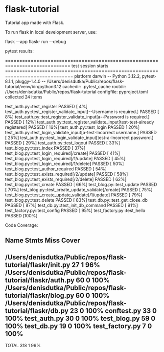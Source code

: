 # flask-tutorial
Tutorial app made with Flask.

To run flask in local development server,  use:

flask --app flaskr run --debug 

pytest results:

============================================================================= test session starts ==============================================================================
platform darwin -- Python 3.12.2, pytest-8.1.1, pluggy-1.4.0 -- /Users/denisdutka/Public/repos/flask-tutorial/venv/bin/python3.12
cachedir: .pytest_cache
rootdir: /Users/denisdutka/Public/repos/flask-tutorial
configfile: pyproject.toml
collected 24 items                                                                                                                                                             

test_auth.py::test_register PASSED                                                                                                                                       [  4%]
test_auth.py::test_register_validate_input[--Username is required.] PASSED                                                                                               [  8%]
test_auth.py::test_register_validate_input[a--Password is required.] PASSED                                                                                              [ 12%]
test_auth.py::test_register_validate_input[test-test-already registered] PASSED                                                                                          [ 16%]
test_auth.py::test_login PASSED                                                                                                                                          [ 20%]
test_auth.py::test_login_validate_input[a-test-Incorrect username.] PASSED                                                                                               [ 25%]
test_auth.py::test_login_validate_input[test-a-Incorrect password.] PASSED                                                                                               [ 29%]
test_auth.py::test_logout PASSED                                                                                                                                         [ 33%]
test_blog.py::test_index PASSED                                                                                                                                          [ 37%]
test_blog.py::test_login_required[/create] PASSED                                                                                                                        [ 41%]
test_blog.py::test_login_required[/1/update] PASSED                                                                                                                      [ 45%]
test_blog.py::test_login_required[/1/delete] PASSED                                                                                                                      [ 50%]
test_blog.py::test_author_required PASSED                                                                                                                                [ 54%]
test_blog.py::test_exists_required[/2/update] PASSED                                                                                                                     [ 58%]
test_blog.py::test_exists_required[/2/delete] PASSED                                                                                                                     [ 62%]
test_blog.py::test_create PASSED                                                                                                                                         [ 66%]
test_blog.py::test_update PASSED                                                                                                                                         [ 70%]
test_blog.py::test_create_update_validate[/create] PASSED                                                                                                                [ 75%]
test_blog.py::test_create_update_validate[/1/update] PASSED                                                                                                              [ 79%]
test_blog.py::test_delete PASSED                                                                                                                                         [ 83%]
test_db.py::test_get_close_db PASSED                                                                                                                                     [ 87%]
test_db.py::test_init_db_command PASSED                                                                                                                                  [ 91%]
test_factory.py::test_config PASSED                                                                                                                                      [ 95%]
test_factory.py::test_hello PASSED                                                                                                                                       [100%]


Code Coverage:

Name                                                               Stmts   Miss  Cover
--------------------------------------------------------------------------------------
/Users/denisdutka/Public/repos/flask-tutorial/flaskr/__init__.py      27      1    96%
/Users/denisdutka/Public/repos/flask-tutorial/flaskr/auth.py          60      0   100%
/Users/denisdutka/Public/repos/flask-tutorial/flaskr/blog.py          60      0   100%
/Users/denisdutka/Public/repos/flask-tutorial/flaskr/db.py            23      0   100%
conftest.py                                                           33      0   100%
test_auth.py                                                          30      0   100%
test_blog.py                                                          59      0   100%
test_db.py                                                            19      0   100%
test_factory.py                                                        7      0   100%
--------------------------------------------------------------------------------------
TOTAL                                                                318      1    99%
